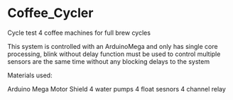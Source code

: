 # Coffee_Cycler
Cycle test 4 coffee machines for full brew cycles

This system is controlled with an ArduinoMega and only has single core processing, blink without delay function must be used to control multiple sensors are the same time without any blocking delays to the system

Materials used:

Arduino Mega
Motor Shield
4 water pumps
4 float sesnors
4 channel relay

